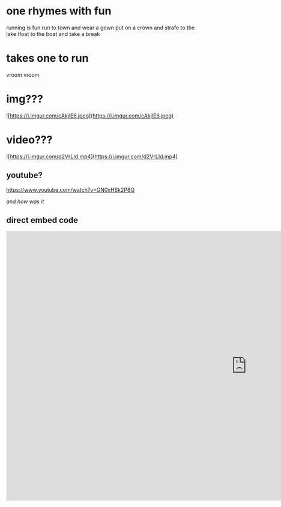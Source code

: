# one rhymes with fun

running is fun
run to town and wear a gown
put on a crown and strafe to the lake
float to the boat and take a break


# takes one to run

vroom vroom

# img???

![https://i.imgur.com/cAkjlE6.jpeg](https://i.imgur.com/cAkjlE6.jpeg)

# video???

![https://i.imgur.com/d2VrLId.mp4](https://i.imgur.com/d2VrLId.mp4)

## youtube?

https://www.youtube.com/watch?v=GN0xHSk2P8Q

_and how was it_

## direct embed code

<iframe width="1280" height="720" src="https://www.youtube.com/embed/aoLhACqJCUg" title="YouTube video player" frameborder="0" allow="accelerometer; autoplay; clipboard-write; encrypted-media; gyroscope; picture-in-picture" allowfullscreen></iframe>

